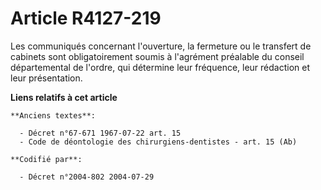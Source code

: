 # Article R4127-219

Les communiqués concernant l'ouverture, la fermeture ou le transfert de cabinets sont obligatoirement soumis à l'agrément
préalable du conseil départemental de l'ordre, qui détermine leur fréquence, leur rédaction et leur présentation.

**Liens relatifs à cet article**

	**Anciens textes**:

	  - Décret n°67-671 1967-07-22 art. 15
	  - Code de déontologie des chirurgiens-dentistes - art. 15 (Ab)

	**Codifié par**:

	  - Décret n°2004-802 2004-07-29
